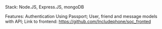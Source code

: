 Stack: Node.JS, Express.JS, mongoDB 

Features:
Authentication Using Passport;
User, friend and message models with API;
Link to frontend: https://github.com/Includephone/soc_fronted
